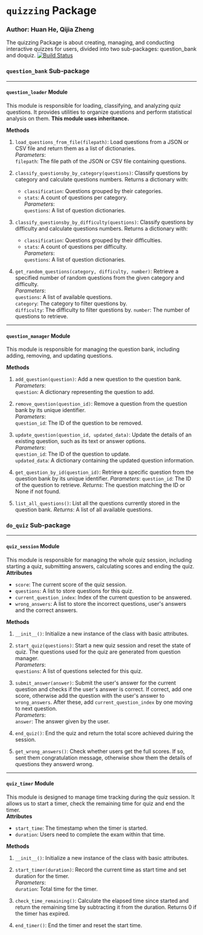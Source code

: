 # `quizzing` Package
### Author: Huan He, Qijia Zheng

The quizzing Package is about creating, managing, and conducting interactive quizzes for users, divided into two sub-packages: question_bank and doquiz.
[![Build Status](https://app.travis-ci.com/Raccoon-he/quizzing-step3.svg?token=5JNBS28ypyizgLzVxcpv&branch=main)](https://app.travis-ci.com/Raccoon-he/quizzing-step3)


### `question_bank` Sub-package
---
#### `question_loader` Module 
This module is responsible for loading, classifying, and analyzing quiz questions. It provides utilities to organize questions and perform statistical analysis on them. **This module uses inheritance.**

**Methods**
1. `load_questions_from_file(filepath)`: Load questions from a JSON or CSV file and return them as a list of dictionaries.<br>
   *Parameters*:  
   `filepath`: The file path of the JSON or CSV file containing questions.

2. `classify_questionsby_by_category(questions)`: Classify questions by category and calculate questions numbers.
   Returns a dictionary with:
   - `classification`: Questions grouped by their categories.
   - `stats`: A count of questions per category.  
   *Parameters*:  
   `questions`: A list of question dictionaries.

3. `classify_questionsby_by_difficulty(questions)`: Classify questions by difficulty and calculate questions numbers. 
   Returns a dictionary with:
   - `classification`: Questions grouped by their difficulties.
   - `stats`: A count of questions per difficulty.  
   *Parameters*:  
   `questions`: A list of question dictionaries.

4. `get_random_questions(category, difficulty, number)`: Retrieve a specified number of random questions from the given category and difficulty.  
   *Parameters*:  
   `questions`: A list of available questions.  
   `category`: The category to filter questions by.  
   `difficulty`: The difficulty to filter questions by.
   `number`: The number of questions to retrieve.

---
#### `question_manager` Module
This module is responsible for managing the question bank, including adding, removing, and updating questions.

**Methods**
1. `add_question(question)`: Add a new question to the question bank.  
   *Parameters*:  
   `question`: A dictionary representing the question to add.

2. `remove_question(question_id)`: Remove a question from the question bank by its unique identifier.  
   *Parameters*:  
   `question_id`: The ID of the question to be removed.

3. `update_question(question_id, updated_data)`: Update the details of an existing question, such as its text or answer options.  
   *Parameters*:  
   `question_id`: The ID of the question to update.  
   `updated_data`: A dictionary containing the updated question information.

4. `get_question_by_id(question_id)`: Retrieve a specific question from the question bank by its unique identifier.
    *Parameters*:
    `question_id`: The ID of the question to retrieve.
    *Returns*: The question matching the ID or None if not found.

5. `list_all_questions()`: List all the questions currently stored in the question bank.
    *Returns*: A list of all available questions.

### `do_quiz` Sub-package
---
#### `quiz_session` Module 
This module is responsible for managing the whole quiz session, including starting a quiz, submitting answers, calculating scores and ending the quiz.<br>
**Attributes**
- `score`: The current score of the quiz session.
- `questions`: A list to store questions for this quiz.
- `current_question_index`: Index of the current question to be answered.
- `wrong_answers`: A list to store the incorrect questions, user's answers and the correct answers.

**Methods**
1. `__init__()`: Initialize a new instance of the class with basic attributes.

2. `start_quiz(questions)`: Start a new quiz session and reset the state of quiz. The questions used for the quiz are generated from question manager.<br>
   *Parameters*:<br>
   `questions`: A list of questions selected for this quiz.
   
3. `submit_answer(answer)`: Submit the user's answer for the current question and checks if the user's answer is correct. 
   If correct, add one score, otherwise add the question with the user's answer to `wrong_answers`. After these, add `current_question_index` by one moving to next question.<br>
   *Parameters*:<br>
   `answer`: The answer given by the user.

4. `end_quiz()`: End the quiz and return the total score achieved duiring the session.

5. `get_wrong_answers()`: Check whether users get the full scores. 
   If so, sent them congratulation message, otherwise show them the details of questions they answerd wrong.
---
#### `quiz_timer` Module
This module is designed to manage time tracking during the quiz session. It allows us to start a timer, check the remaining time for quiz and end the timer.<br>
**Attributes**
- `start_time`: The timestamp when the timer is started.
- `duration`: Users need to complete the exam within that time.

**Methods**
1. `__init__()`: Initialize a new instance of the class with basic attributes.
2. `start_timer(duration)`: Record the current time as start time and set duration for the timer.<br>
   *Parameters*: <br>
   `duration`: Total time for the timer.
3. `check_time_remaining()`: Calculate the elapsed time since started and return the remaining time by subtracting it from the duration. Returns 0 if the timer has expired.

4. `end_timer()`: End the timer and reset the start time.
